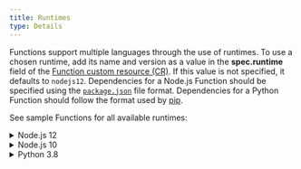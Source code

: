 ```yaml
---
title: Runtimes
type: Details
---
```


Functions support multiple languages through the use of runtimes. To use a chosen runtime, add its name and version as a value in the **spec.runtime** field of the [Function custom resource (CR)](#custom-resource-function). If this value is not specified, it defaults to `nodejs12`. Dependencies for a Node.js Function should be specified using the [`package.json`](https://docs.npmjs.com/creating-a-package-json-file) file format. Dependencies for a Python Function should follow the format used by [pip](https://packaging.python.org/key_projects/#pip).

See sample Functions for all available runtimes:

<div tabs name="available-runtimes" group="available-runtimes">
  <details>
  <summary label="nodejs12">
  Node.js 12
  </summary>

```yaml
cat <<EOF | kubectl apply -f -
apiVersion: serverless.kyma-project.io/v1alpha1
kind: Function
metadata:
  name: test-function-nodejs12
spec:
  runtime: nodejs12
  source: |
    const fetch = require("node-fetch");

    module.exports = {
      main: function (event, context) {
        return fetch("https://swapi.dev/api/people/1").then(res => res.json())
      }
    }
  deps: |
    {
      "name": "test-function-nodejs12",
      "version": "1.0.0",
      "dependencies": {
        "node-fetch": "^2.6.0"
      }
    }
EOF
```

  </details>
  <details>
  <summary label="nodejs10">
  Node.js 10
  </summary>

```yaml
cat <<EOF | kubectl apply -f -
apiVersion: serverless.kyma-project.io/v1alpha1
kind: Function
metadata:
  name: test-function-nodejs10
spec:
  runtime: nodejs10
  source: |
    const _ = require('lodash')

    module.exports = {
      main: function(event, context) {
        return _.kebabCase('Hello World from Node.js 10 Function');
      }
    }
  deps: |
    {
      "name": "test-function-nodejs10",
      "version": "1.0.0",
      "dependencies": {
        "lodash":"^4.17.20"
      }
    }
EOF
```

  </details>
  <details>
  <summary label="python38">
  Python 3.8
  </summary>

```yaml
cat <<EOF | kubectl apply -f -
apiVersion: serverless.kyma-project.io/v1alpha1
kind: Function
metadata:
  name: test-function-python38
spec:
  runtime: python38
  source: |
    import requests

    def main(event, context):
        r = requests.get('https://swapi.dev/api/people/13')
        return r.json()
  deps: |
    requests==2.24.0
EOF
```

</details>
</div>

